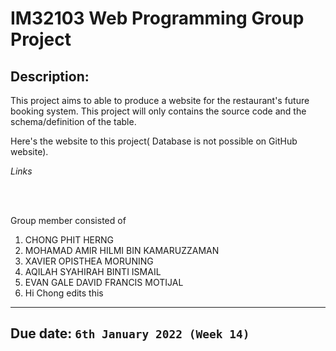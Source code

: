 # IM32103 Web Programming Group Project

## Description:
  This project aims to able to produce a website for the restaurant's future booking system.
This project will only contains the source code and the schema/definition of the table.

Here's the website to this project( Database is not possible on GitHub website).

*Links*

<br><br>

Group member consisted of
1. CHONG PHIT HERNG
2. MOHAMAD AMIR HILMI BIN KAMARUZZAMAN
3. XAVIER OPISTHEA MORUNING
4. AQILAH SYAHIRAH BINTI ISMAIL
5. EVAN GALE DAVID FRANCIS MOTIJAL
6. Hi
 Chong edits this

---

## Due date: ```6th January 2022 (Week 14)```
